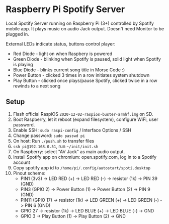 # Raspberry Pi Spotify Server
Local Spotify Server running on Raspberry Pi (3+) controlled by Spotify mobile app.
It plays music on audio Jack output. Doesn't need Monitor to be plugged in.

External LEDs indicate status, buttons control player:
- Red Diode - light on when Raspbery is powered
- Green Diode - blinking when Spotify is paused, solid light when Spotify is playing
- Blue Diode - blinks current song title in Morse Code :)
- Power Button - clicked 3 times in a row initiates system shutdown
- Play Button - clicked once plays/pause Spotify, clicked twice in a row rewinds to a next song

## Setup

1. Flash official RaspiOS `2020-12-02-raspios-buster-armhf.img` on SD.
2. Boot Raspberry, let it reboot (expand filesystem), configure WiFi, user password.
3. Enable SSH: `sudo raspi-config` / Interface Options / SSH
4. Change password: `sudo passwd pi`
4. On host: Run `./push.sh` to transfer files
5. `ssh pi@192.168.0.51`, run `~/init/init.sh`
6. On Raspberry: select "AV Jack" as main audio output.
7. Install Spotify app on chromium: open.spotify.com, log in to a Spotify account
8. Copy spotify app id to `/home/pi/.config/autostart/spoti.desktop`
9. Pinout scheme:
	- PIN1 (3v3) -> LED RED (+) -> LED RED (-) -> resistor (1k) -> PIN 39 (GND)
	- PIN3 (GPIO 2) -> Power Button (1) -> Power Button (2) -> PIN 9 (GND)
	- PIN11 (GPIO 17) -> resistor (1k) -> LED GREEN (+) -> LED GREEN (-) -> PIN 6 (GND)
	- GPIO 27 -> resistor (1k) -> LED BLUE (+) -> LED BLUE (-) -> GND
	- GPIO 3 -> Play Button (1) -> Play Button (2) -> GND
